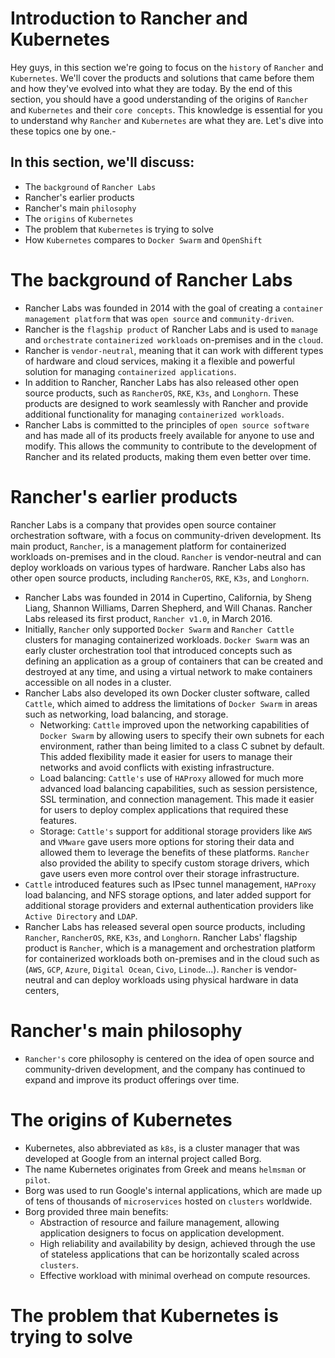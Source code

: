 # Introduction to Rancher and Kubernetes

Hey guys, in this section we're going to focus on the `history` of `Rancher` and `Kubernetes`. We'll cover the products and solutions that came before them and how they've evolved into what they are today. By the end of this section, you should have a good understanding of the origins of `Rancher` and `Kubernetes` and their `core concepts`. This knowledge is essential for you to understand why `Rancher` and `Kubernetes` are what they are. Let's dive into these topics one by one.-

## In this section, we'll discuss:

- The `background` of `Rancher Labs`
- Rancher's earlier products
- Rancher's main `philosophy`
- The `origins` of `Kubernetes`
- The problem that `Kubernetes` is trying to solve
- How `Kubernetes` compares to `Docker Swarm` and `OpenShift`


#  The background of Rancher Labs

- Rancher Labs was founded in 2014 with the goal of creating a `container management platform` that was `open source` and `community-driven`.
- Rancher is the `flagship product` of Rancher Labs and is used to `manage` and `orchestrate` `containerized workloads` on-premises and in the `cloud`.
- Rancher is `vendor-neutral`, meaning that it can work with different types of hardware and cloud services, making it a flexible and powerful solution for managing `containerized applications`.
- In addition to Rancher, Rancher Labs has also released other open source products, such as `RancherOS`, `RKE`, `K3s`, and `Longhorn`. These products are designed to work seamlessly with Rancher and provide additional functionality for managing `containerized workloads`.
- Rancher Labs is committed to the principles of `open source software` and has made all of its products freely available for anyone to use and modify. This allows the community to contribute to the development of Rancher and its related products, making them even better over time.

# Rancher's earlier products

Rancher Labs is a company that provides open source container orchestration software, with a focus on community-driven development. Its main product, `Rancher`, is a management platform for containerized workloads on-premises and in the cloud. `Rancher` is vendor-neutral and can deploy workloads on various types of hardware. Rancher Labs also has other open source products, including `RancherOS`, `RKE`, `K3s`, and `Longhorn`.

- Rancher Labs was founded in 2014 in Cupertino, California, by Sheng Liang, Shannon Williams, Darren Shepherd, and Will Chanas.
Rancher Labs released its first product, `Rancher v1.0`, in March 2016.
- Initially, `Rancher` only supported `Docker Swarm` and `Rancher Cattle` clusters for managing containerized workloads.
`Docker Swarm` was an early cluster orchestration tool that introduced concepts such as defining an application as a group of containers that can be created and destroyed at any time, and using a virtual network to make containers accessible on all nodes in a cluster.
- Rancher Labs also developed its own Docker cluster software, called `Cattle`, which aimed to address the limitations of `Docker Swarm` in areas such as networking, load balancing, and storage.
  - Networking: `Cattle` improved upon the networking capabilities of `Docker Swarm` by allowing users to specify their own subnets for each environment, rather than being limited to a class C subnet by default. This added flexibility made it easier for users to manage their networks and avoid conflicts with existing infrastructure.
  - Load balancing: `Cattle's` use of `HAProxy` allowed for much more advanced load balancing capabilities, such as session persistence, SSL termination, and connection management. This made it easier for users to deploy complex applications that required these features.
  - Storage: `Cattle's` support for additional storage providers like `AWS` and `VMware` gave users more options for storing their data and allowed them to leverage the benefits of these platforms. `Rancher` also provided the ability to specify custom storage drivers, which gave users even more control over their storage infrastructure.
- `Cattle` introduced features such as IPsec tunnel management, `HAProxy` load balancing, and NFS storage options, and later added support for additional storage providers and external authentication providers like `Active Directory` and `LDAP`.
- Rancher Labs has released several open source products, including `Rancher`, `RancherOS`, `RKE`, `K3s`, and `Longhorn`.
Rancher Labs' flagship product is `Rancher`, which is a management and orchestration platform for containerized workloads both on-premises and in the cloud such as (`AWS`, `GCP`, `Azure`, `Digital Ocean`, `Civo`, `Linode`...).
`Rancher` is vendor-neutral and can deploy workloads using physical hardware in data centers,

# Rancher's main philosophy

- `Rancher's` core philosophy is centered on the idea of open source and community-driven development, and the company has continued to expand and improve its product offerings over time.

# The origins of Kubernetes

- Kubernetes, also abbreviated as `k8s`, is a cluster manager that was developed at Google from an internal project called Borg.
- The name Kubernetes originates from Greek and means `helmsman` or `pilot`.
- Borg was used to run Google's internal applications, which are made up of tens of thousands of `microservices` hosted on `clusters` worldwide.
- Borg provided three main benefits:
  - Abstraction of resource and failure management, allowing application designers to focus on application development.
  - High reliability and availability by design, achieved through the use of stateless applications that can be horizontally scaled across `clusters`.
  - Effective workload with minimal overhead on compute resources.

# The problem that Kubernetes is trying to solve

